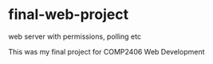 # final-web-project
web server with permissions, polling etc

This was my final project for COMP2406 Web Development
